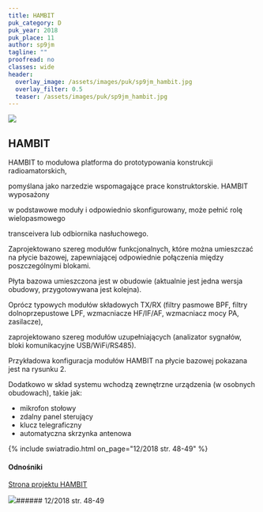 ```yaml
---
title: HAMBIT
puk_category: D
puk_year: 2018
puk_place: 11
author: sp9jm
tagline: ""
proofread: no
classes: wide
header:
  overlay_image: /assets/images/puk/sp9jm_hambit.jpg
  overlay_filter: 0.5
  teaser: /assets/images/puk/sp9jm_hambit.jpg
---
```






 



![](assets/data/img/projects/2018-11-0.jpg) 



HAMBIT
------





 HAMBIT to modułowa platforma do prototypowania konstrukcji radioamatorskich,

 pomyślana jako narzedzie wspomagające prace konstruktorskie. HAMBIT wyposażony

 w podstawowe moduły i odpowiednio skonfigurowany, może pełnić rolę wielopasmowego

 transceivera lub odbiornika nasłuchowego.




 Zaprojektowano szereg modułów funkcjonalnych, które można umieszczać na płycie bazowej, zapewniającej odpowiednie połączenia między poszczególnymi blokami.

 Płyta bazowa umieszczona jest w obudowie (aktualnie jest jedna wersja obudowy, przygotowywana jest kolejna).






 Oprócz typowych modułów składowych TX/RX (filtry pasmowe BPF, filtry dolnoprzepustowe LPF, wzmacniacze HF/IF/AF, wzmacniacz mocy PA, zasilacze),

 zaprojektowano szereg modułów uzupełniających (analizator sygnałów, bloki komunikacyjne USB/WiFi/RS485).






 Przykładowa konfiguracja modułów HAMBIT na płycie bazowej pokazana jest na rysunku 2.






 Dodatkowo w skład systemu wchodzą zewnętrzne urządzenia (w osobnych obudowach), takie jak:






* mikrofon stołowy
* zdalny panel sterujący
* klucz telegraficzny
* automatyczna skrzynka antenowa



{% include swiatradio.html on_page="12/2018 str. 48-49" %}



#### Odnośniki

[Strona projektu HAMBIT](http://termatic.webd.pro/)

 



![](assets/img/logo/sr_logo_s.jpg)###### 12/2018 str. 48-49

 





 



